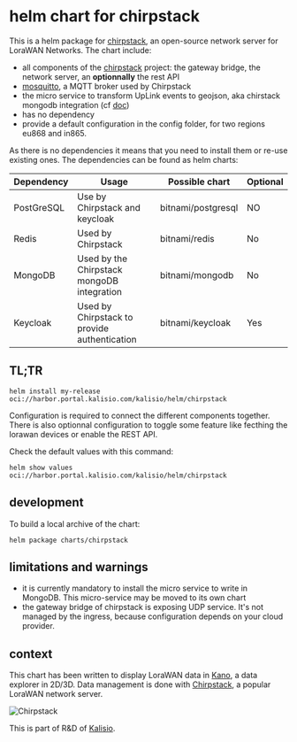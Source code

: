 # helm chart for chirpstack

This is a helm package for [chirpstack](https://www.chirpstack.io/), an open-source network server for LoraWAN Networks.
The chart include: 
  * all components of the [chirpstack](https://www.chirpstack.io/) project: the gateway bridge, the network server, an **optionnally** the rest API
  * [mosquitto](https://mosquitto.org/), a MQTT broker used by Chirpstack
  * the micro service to transform UpLink events to geojson, aka chirstack mongodb integration (cf [doc](https://github.com/romainjacquet/chirpstack-mongodb-integration))
  * has no dependency  
  * provide a default configuration in the config folder, for two regions eu868 and in865.
  
As there is no dependencies it means that you need to install them or re-use existing ones.
The dependencies can be found as helm charts:

| Dependency | Usage                                        | Possible chart     | Optional |
|------------|----------------------------------------------|--------------------|----------|
| PostGreSQL | Use by Chirpstack and keycloak               | bitnami/postgresql | NO      |
| Redis      | Used by Chirpstack                           | bitnami/redis      | No      |
| MongoDB    | Used by the Chirpstack mongoDB integration   | bitnami/mongodb    | No      |
| Keycloak   | Used by Chirpstack to provide authentication | bitnami/keycloak   | Yes     |


## TL;TR

```console
helm install my-release oci://harbor.portal.kalisio.com/kalisio/helm/chirpstack
```

Configuration is required to connect the different components together. There is also optionnal configuration to toggle some feature like
fecthing the lorawan devices or enable the REST API.

Check the default values with this command:
```console
helm show values oci://harbor.portal.kalisio.com/kalisio/helm/chirpstack
```

## development

To build a local archive of the chart:
```console
helm package charts/chirpstack
```

## limitations and warnings

  * it is currently mandatory to install the micro service to write in MongoDB. This micro-service may be moved to its own chart
  * the gateway bridge of chirpstack is exposing UDP service. It's not managed by the ingress, because configuration
  depends on your cloud provider. 

## context

This chart has been written to display LoraWAN data in [Kano](https://github.com/kalisio/kano), a data explorer in 2D/3D.
Data management is done with [Chirpstack](https://www.chirpstack.io/), a popular LoraWAN network server.

![Chirpstack](/pictures/chirpstack-temperature.png)

This is part of R&D of [Kalisio](https://kalisio.com).
